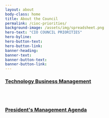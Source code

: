 ```yaml
---
layout: about
body-class: home
title: About the Council
permalink: /cioc-priorities/
background-image: /assets/img/spreadsheet.png
hero-text: "CIO COUNCIL PRIORITIES"
hero-byline:
hero-button-text: 
hero-button-link: 
banner-heading: 
banner-text: 
banner-button-text: 
banner-button-link: 
---
```


### [Technology Business Management](https://www.cio.gov/cioc-priority-tbm/)

<br/>
<br/>

### [President's Management Agenda](https://www.cio.gov/2018/03/20/presidents-management-agenda-release/)
